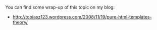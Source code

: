You can find some wrap-up of this topic on my blog:
  * http://tobiasz123.wordpress.com/2008/11/19/pure-html-templates-theory/